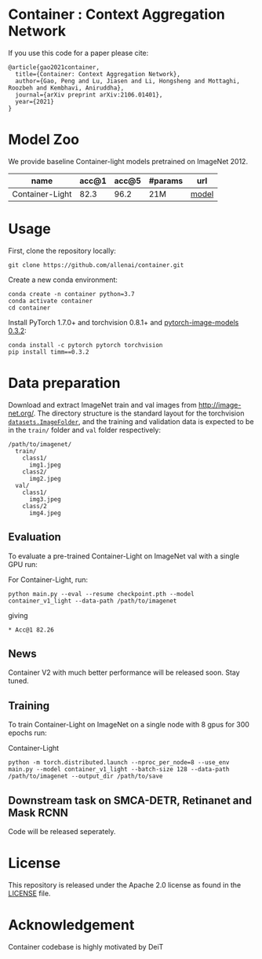 # Container : Context Aggregation Network

If you use this code for a paper please cite:

```
@article{gao2021container,
  title={Container: Context Aggregation Network},
  author={Gao, Peng and Lu, Jiasen and Li, Hongsheng and Mottaghi, Roozbeh and Kembhavi, Aniruddha},
  journal={arXiv preprint arXiv:2106.01401},
  year={2021}
}
```

# Model Zoo

We provide baseline Container-light models pretrained on ImageNet 2012.

| name | acc@1 | acc@5 | #params | url |
| --- | --- | --- | --- | --- |
| Container-Light | 82.3 | 96.2 | 21M | [model](https://drive.google.com/file/d/1WMOWoxTX7AQDCbfMYh7naqIHube3K85A/view?usp=sharing) |

# Usage

First, clone the repository locally:
```
git clone https://github.com/allenai/container.git
```
Create a new conda environment:
```
conda create -n container python=3.7
conda activate container
cd container
```


Install PyTorch 1.7.0+ and torchvision 0.8.1+ and [pytorch-image-models 0.3.2](https://github.com/rwightman/pytorch-image-models):

```
conda install -c pytorch pytorch torchvision
pip install timm==0.3.2
```

# Data preparation

Download and extract ImageNet train and val images from http://image-net.org/.
The directory structure is the standard layout for the torchvision [`datasets.ImageFolder`](https://pytorch.org/docs/stable/torchvision/datasets.html#imagefolder), and the training and validation data is expected to be in the `train/` folder and `val` folder respectively:

```
/path/to/imagenet/
  train/
    class1/
      img1.jpeg
    class2/
      img2.jpeg
  val/
    class1/
      img3.jpeg
    class/2
      img4.jpeg
```

## Evaluation
To evaluate a pre-trained Container-Light on ImageNet val with a single GPU run:


For Container-Light, run:
```
python main.py --eval --resume checkpoint.pth --model container_v1_light --data-path /path/to/imagenet
```
giving
```
* Acc@1 82.26
```

## News
Container V2 with much better performance will be released soon. Stay tuned. 

## Training
To train Container-Light on ImageNet on a single node with 8 gpus for 300 epochs run:

Container-Light
```
python -m torch.distributed.launch --nproc_per_node=8 --use_env main.py --model container_v1_light --batch-size 128 --data-path /path/to/imagenet --output_dir /path/to/save
```
## Downstream task on SMCA-DETR, Retinanet and Mask RCNN
Code will be released seperately. 

# License
This repository is released under the Apache 2.0 license as found in the [LICENSE](LICENSE) file.

# Acknowledgement
Container codebase is highly motivated by DeiT
